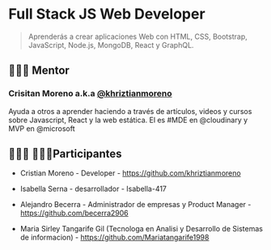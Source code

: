 # Full Stack JS Web Developer
> Aprenderás a crear aplicaciones Web con HTML, CSS, Bootstrap, JavaScript, Node.js, MongoDB, React y GraphQL.

## 👨🏼‍🏫 Mentor

### Crisitan Moreno a.k.a [@khriztianmoreno](https://twitter.com/khriztianmoreno)

Ayuda a otros a aprender haciendo a través de artículos, videos y cursos sobre Javascript, React y la web estática. El es #MDE en @cloudinary y MVP en @microsoft


## 👩🏻‍💻 👨🏼‍💻Participantes

- Cristian Moreno - Developer - https://github.com/khriztianmoreno
- Isabella Serna - desarrollador - Isabella-417
- Alejandro Becerra - Administrador de empresas y Product Manager - https://github.com/becerra2906

- Maria Sirley Tangarife Gil (Tecnologa en Analisi y Desarrollo de Sistemas de informacion) - https://github.com/Mariatangarife1998 